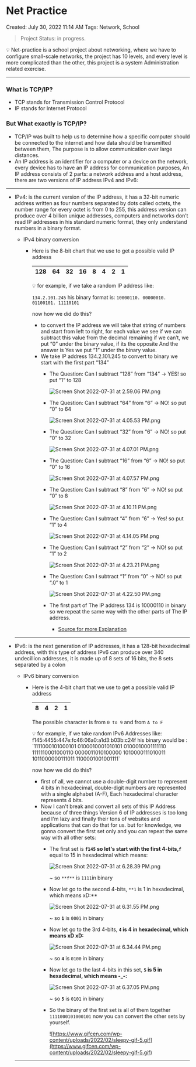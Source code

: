 # Net Practice

Created: July 30, 2022 11:14 AM
Tags: Network, School

> Project Status:  in progress.
> 

<aside>
💡 Net-practice is a school project about networking, where we have to configure small-scale networks, the project has 10 levels, and every level is more complicated than the other, this project is a system Administration related exercise.

</aside>

---

### What is TCP/IP?

- TCP stands for Transmission Control Protocol
- IP stands for Internet Protocol

### But What exactly is TCP/IP?

- TCP/IP was built to help us to determine how a specific computer should be connected to the internet and how data should be transmitted between them, The purpose is to allow communication over large distances.
- An IP address is an identifier for a computer or a device on the network, every device has to have an IP address for communication purposes, An IP address consists of 2 parts: a network address and a host address, there are two versions of IP address IPv4 and IPv6:

---

- IPv4: is the current version of the IP address, it has a 32-bit numeric address written as four numbers separated by dots called octets, the number range for every octet is from 0 to 255, this address version can produce over 4 billion unique addresses, computers and networks don’t read IP addresses in his standard numeric format, they only understand numbers in a binary format.
    - IPv4 binary conversion
        - Here is the 8-bit chart that we use to get a possible valid IP address
            
            
            | 128 | 64 | 32 | 16 | 8 | 4 | 2 | 1 |
            | --- | --- | --- | --- | --- | --- | --- | --- |
            
            <aside>
            💡 for example, if we take a random IP address like:
            
            `134.2.101.245` his binary format is: 
            `10000110. 00000010. 01100101. 11110101`
            
            </aside>
            
            now how we did do this?
            
            - to convert the IP address we will take that string of numbers and start from left to right, for each value we see if we can subtract this value from the decimal remaining if we can’t, we put “0” under the binary value, if its the opposite And the answer is Yes we put “1” under the binary value.
            - We take IP address 134.2.101.245 to convert to binary we start with the first part “134”
                - The Question: Can I subtract “128” from “134” → YES! so put “1” to 128
                    
                    ![Screen Shot 2022-07-31 at 2.59.06 PM.png](utils/Screen_Shot_2022-07-31_at_2.59.06_PM.png)
                    
                - The Question: Can I subtract “64” from “6” → NO! so put “0” to 64
                    
                    ![Screen Shot 2022-07-31 at 4.05.53 PM.png](utils/Screen_Shot_2022-07-31_at_4.05.53_PM.png)
                    
                - The Question: Can I subtract “32” from “6” → NO! so put “0” to 32
                    
                    ![Screen Shot 2022-07-31 at 4.07.01 PM.png](utils/Screen_Shot_2022-07-31_at_4.07.01_PM.png)
                    
                - The Question: Can I subtract “16” from “6” → NO! so put “0” to 16
                    
                    ![Screen Shot 2022-07-31 at 4.07.57 PM.png](utils/Screen_Shot_2022-07-31_at_4.07.57_PM.png)
                    
                - The Question: Can I subtract “8” from “6” → NO! so put “0” to 8
                    
                    ![Screen Shot 2022-07-31 at 4.10.11 PM.png](utils/Screen_Shot_2022-07-31_at_4.10.11_PM.png)
                    
                - The Question: Can I subtract “4” from “6” → Yes! so put “1” to 4
                    
                    ![Screen Shot 2022-07-31 at 4.14.05 PM.png](utils/Screen_Shot_2022-07-31_at_4.14.05_PM.png)
                    
                - The Question: Can I subtract “2” from “2” → NO! so put “1” to 2
                    
                    ![Screen Shot 2022-07-31 at 4.23.21 PM.png](utils/Screen_Shot_2022-07-31_at_4.23.21_PM.png)
                    
                - The Question: Can I subtract “1” from “0” → NO! so put “.0” to 1
                    
                    ![Screen Shot 2022-07-31 at 4.22.50 PM.png](utils/Screen_Shot_2022-07-31_at_4.22.50_PM.png)
                    
                - The first part of The IP address 134 is 10000110 in binary so we repeat the same way with the other parts of The IP address.
                    - [Source for more Explanation](https://petri.com/csc_convert_ip_address_from_decimal_to_binary/)
    
    ---
    
- IPv6: is the next generation of IP addresses, it has a 128-bit hexadecimal address, with this type of address IPv6 can produce over 340 undecillion addresses, it is made up of 8 sets of 16 bits, the 8 sets separated by a colon
    - IPv6 binary conversion
        - Here is the 4-bit chart that we use to get a possible valid IP address
            
            
            | 8 | 4 | 2 | 1 |
            | --- | --- | --- | --- |
            
            The possible character is from `0 to 9` and from `A to F`
            
            <aside>
            💡 for example, if we take random IPv6 Addresses like:
            f145:4455:447e:fc46:06a0:a1d3:b03b:c24f
            his binary would be :
            `1111000101000101 0100010001010101 0100010001111110 1111110001000110 0000011010100000 1010000111010011 1011000000111011 1100001001001111`
            
            </aside>
            
            now how we did do this?
            
            - first of all, we cannot use a double-digit number to represent 4 bits in hexadecimal, double-digit numbers are represented with a single alphabet (A-F), Each hexadecimal character represents 4 bits.
            - Now I can't break and convert all sets of this IP Address because of three things Version 6 of IP addresses is too long and  I'm lazy and finally their tons of websites and applications that can do that for us. but for knowledge, we gonna convert the first set only and you can repeat the same way with all other sets:
                - The first set is **`f145` so let's start with the first 4-bits,`f`** equal to $15$ in hexadecimal which means:
                    
                    ![Screen Shot 2022-07-31 at 6.28.39 PM.png](utils/Screen_Shot_2022-07-31_at_6.28.39_PM.png)
                    
                    ~ so `**f**` is `1111`in binary
                    
                - Now let go to the second 4-bits, `**1` is $1$ in hexadecimal, which means xD:**
                    
                    ![Screen Shot 2022-07-31 at 6.31.55 PM.png](utils/Screen_Shot_2022-07-31_at_6.31.55_PM.png)
                    
                    ~ so **`1`** is `0001` in binary
                    
                - Now let go to the 3rd 4-bits, **`4` is $4$ in hexadecimal, which means xD xD:**
                    
                    ![Screen Shot 2022-07-31 at 6.34.44 PM.png](utils/Screen_Shot_2022-07-31_at_6.34.44_PM.png)
                    
                    ~ so **`4`** is `0100` in binary
                    
                - Now let go to the last 4-bits in this set, **`5` is $5$ in hexadecimal, which means -_-:**
                    
                    ![Screen Shot 2022-07-31 at 6.37.05 PM.png](utils/Screen_Shot_2022-07-31_at_6.37.05_PM.png)
                    
                    ~ so **`5`** is `0101` in binary
                    
                - So the binary of the first set is all of them together `1111000101000101` now you can convert the other sets by yourself.
                    
                    ![https://www.gifcen.com/wp-content/uploads/2022/02/sleepy-gif-5.gif](https://www.gifcen.com/wp-content/uploads/2022/02/sleepy-gif-5.gif)
                    
    
    ---
